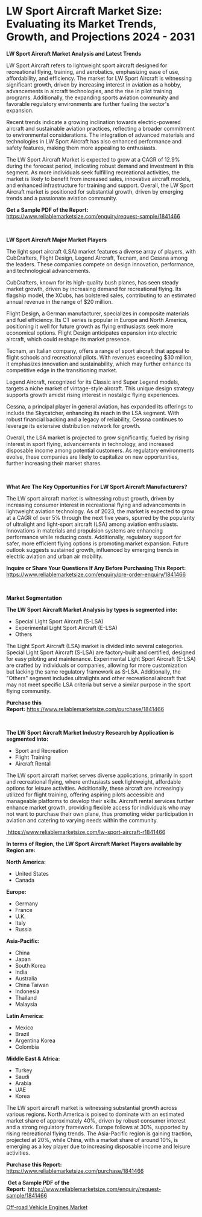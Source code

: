 <p><h1>LW Sport Aircraft Market Size: Evaluating its Market Trends, Growth, and Projections 2024 - 2031</h1></p><p><strong>LW Sport Aircraft Market Analysis and Latest Trends</strong></p>
<p><p>LW Sport Aircraft refers to lightweight sport aircraft designed for recreational flying, training, and aerobatics, emphasizing ease of use, affordability, and efficiency. The market for LW Sport Aircraft is witnessing significant growth, driven by increasing interest in aviation as a hobby, advancements in aircraft technologies, and the rise in pilot training programs. Additionally, the expanding sports aviation community and favorable regulatory environments are further fueling the sector's expansion.</p><p>Recent trends indicate a growing inclination towards electric-powered aircraft and sustainable aviation practices, reflecting a broader commitment to environmental considerations. The integration of advanced materials and technologies in LW Sport Aircraft has also enhanced performance and safety features, making them more appealing to enthusiasts. </p><p>The LW Sport Aircraft Market is expected to grow at a CAGR of 12.9% during the forecast period, indicating robust demand and investment in this segment. As more individuals seek fulfilling recreational activities, the market is likely to benefit from increased sales, innovative aircraft models, and enhanced infrastructure for training and support. Overall, the LW Sport Aircraft market is positioned for substantial growth, driven by emerging trends and a passionate aviation community.</p></p>
<p><strong>Get a Sample PDF of the Report:&nbsp;</strong> <a href="https://www.reliablemarketsize.com/enquiry/request-sample/1841466?utm_campaign=1105&utm_medium=2&utm_source=Github&utm_content=ia&utm_term=04112024&utm_id=lw-sport-aircraft">https://www.reliablemarketsize.com/enquiry/request-sample/1841466</a></p>
<p>&nbsp;</p>
<p><strong>LW Sport Aircraft Major Market Players</strong></p>
<p><p>The light sport aircraft (LSA) market features a diverse array of players, with CubCrafters, Flight Design, Legend Aircraft, Tecnam, and Cessna among the leaders. These companies compete on design innovation, performance, and technological advancements.</p><p>CubCrafters, known for its high-quality bush planes, has seen steady market growth, driven by increasing demand for recreational flying. Its flagship model, the XCubs, has bolstered sales, contributing to an estimated annual revenue in the range of $20 million.</p><p>Flight Design, a German manufacturer, specializes in composite materials and fuel efficiency. Its CT series is popular in Europe and North America, positioning it well for future growth as flying enthusiasts seek more economical options. Flight Design anticipates expansion into electric aircraft, which could reshape its market presence.</p><p>Tecnam, an Italian company, offers a range of sport aircraft that appeal to flight schools and recreational pilots. With revenues exceeding $30 million, it emphasizes innovation and sustainability, which may further enhance its competitive edge in the transitioning market.</p><p>Legend Aircraft, recognized for its Classic and Super Legend models, targets a niche market of vintage-style aircraft. This unique design strategy supports growth amidst rising interest in nostalgic flying experiences. </p><p>Cessna, a principal player in general aviation, has expanded its offerings to include the Skycatcher, enhancing its reach in the LSA segment. With robust financial backing and a legacy of reliability, Cessna continues to leverage its extensive distribution network for growth.</p><p>Overall, the LSA market is projected to grow significantly, fueled by rising interest in sport flying, advancements in technology, and increased disposable income among potential customers. As regulatory environments evolve, these companies are likely to capitalize on new opportunities, further increasing their market shares.</p></p>
<p>&nbsp;</p>
<p><strong>What Are The Key Opportunities For LW Sport Aircraft Manufacturers?</strong></p>
<p><p>The LW sport aircraft market is witnessing robust growth, driven by increasing consumer interest in recreational flying and advancements in lightweight aviation technology. As of 2023, the market is expected to grow at a CAGR of over 5% through the next five years, spurred by the popularity of ultralight and light-sport aircraft (LSA) among aviation enthusiasts. Innovations in materials and propulsion systems are enhancing performance while reducing costs. Additionally, regulatory support for safer, more efficient flying options is promoting market expansion. Future outlook suggests sustained growth, influenced by emerging trends in electric aviation and urban air mobility.</p></p>
<p><strong>Inquire or Share Your Questions If Any Before Purchasing This Report:</strong> <a href="https://www.reliablemarketsize.com/enquiry/pre-order-enquiry/1841466?utm_campaign=1105&utm_medium=2&utm_source=Github&utm_content=ia&utm_term=04112024&utm_id=lw-sport-aircraft">https://www.reliablemarketsize.com/enquiry/pre-order-enquiry/1841466</a></p>
<p>&nbsp;</p>
<p><strong>Market Segmentation</strong></p>
<p><strong>The LW Sport Aircraft Market Analysis by types is segmented into:</strong></p>
<p><ul><li>Special Light Sport Aircraft (S-LSA)</li><li>Experimental Light Sport Aircraft (E-LSA)</li><li>Others</li></ul></p>
<p><p>The Light Sport Aircraft (LSA) market is divided into several categories. Special Light Sport Aircraft (S-LSA) are factory-built and certified, designed for easy piloting and maintenance. Experimental Light Sport Aircraft (E-LSA) are crafted by individuals or companies, allowing for more customization but lacking the same regulatory framework as S-LSA. Additionally, the "Others" segment includes ultralights and other recreational aircraft that may not meet specific LSA criteria but serve a similar purpose in the sport flying community.</p></p>
<p><strong>Purchase this Report:&nbsp;</strong><a href="https://www.reliablemarketsize.com/purchase/1841466?utm_campaign=1105&utm_medium=2&utm_source=Github&utm_content=ia&utm_term=04112024&utm_id=lw-sport-aircraft">https://www.reliablemarketsize.com/purchase/1841466</a></p>
<p>&nbsp;</p>
<p><strong>The LW Sport Aircraft Market Industry Research by Application is segmented into:</strong></p>
<p><ul><li>Sport and Recreation</li><li>Flight Training</li><li>Aircraft Rental</li></ul></p>
<p><p>The LW sport aircraft market serves diverse applications, primarily in sport and recreational flying, where enthusiasts seek lightweight, affordable options for leisure activities. Additionally, these aircraft are increasingly utilized for flight training, offering aspiring pilots accessible and manageable platforms to develop their skills. Aircraft rental services further enhance market growth, providing flexible access for individuals who may not want to purchase their own plane, thus promoting wider participation in aviation and catering to varying needs within the community.</p></p>
<p><a href="https://www.reliablemarketsize.com/lw-sport-aircraft-r1841466?utm_campaign=1105&utm_medium=2&utm_source=Github&utm_content=ia&utm_term=04112024&utm_id=lw-sport-aircraft">&nbsp;https://www.reliablemarketsize.com/lw-sport-aircraft-r1841466</a></p>
<p><strong>In terms of Region, the LW Sport Aircraft Market Players available by Region are:</strong></p>
<p>
    <p> <strong> North America: </strong>
        <ul>
            <li>United States</li>
            <li>Canada</li>
        </ul>
        </p> 
    <p> <strong> Europe: </strong>
        <ul>
            <li>Germany</li>
            <li>France</li>
            <li>U.K.</li>
            <li>Italy</li>
            <li>Russia</li>
        </ul>
        </p> 
    <p> <strong> Asia-Pacific: </strong>
        <ul>
            <li>China</li>
            <li>Japan</li>
            <li>South Korea</li>
            <li>India</li>
            <li>Australia</li>
            <li>China Taiwan</li>
            <li>Indonesia</li>
            <li>Thailand</li>
            <li>Malaysia</li>
        </ul>
        </p> 
    <p> <strong> Latin America: </strong>
        <ul>
            <li>Mexico</li>
            <li>Brazil</li>
            <li>Argentina Korea</li>
            <li>Colombia</li>
        </ul>
        </p> 
    <p> <strong> Middle East & Africa: </strong>
        <ul>
            <li>Turkey</li>
            <li>Saudi</li>
            <li>Arabia</li>
            <li>UAE</li>
            <li>Korea</li>
        </ul>
    </p>
    </p>
<p><p>The LW sport aircraft market is witnessing substantial growth across various regions. North America is poised to dominate with an estimated market share of approximately 40%, driven by robust consumer interest and a strong regulatory framework. Europe follows at 30%, supported by rising recreational flying trends. The Asia-Pacific region is gaining traction, projected at 20%, while China, with a market share of around 10%, is emerging as a key player due to increasing disposable income and leisure activities.</p></p>
<p><strong>Purchase this Report: </strong><a href="https://www.reliablemarketsize.com/purchase/1841466?utm_campaign=1105&utm_medium=2&utm_source=Github&utm_content=ia&utm_term=04112024&utm_id=lw-sport-aircraft">https://www.reliablemarketsize.com/purchase/1841466</a></p>
<p>&nbsp;<strong>Get a Sample PDF of the Report:&nbsp;&nbsp;</strong><a href="https://www.reliablemarketsize.com/enquiry/request-sample/1841466?utm_campaign=1105&utm_medium=2&utm_source=Github&utm_content=ia&utm_term=04112024&utm_id=lw-sport-aircraft">https://www.reliablemarketsize.com/enquiry/request-sample/1841466</a></p>
<p><strong></strong></p>
<p><p><a href="https://github.com/NorbertYates/Market-Research-Report-List-7/blob/main/off-road-vehicle-engines-market.md?utm_campaign=1105&utm_medium=2&utm_source=Github&utm_content=ia&utm_term=04112024&utm_id=lw-sport-aircraft">Off-road Vehicle Engines Market</a></p></p>
